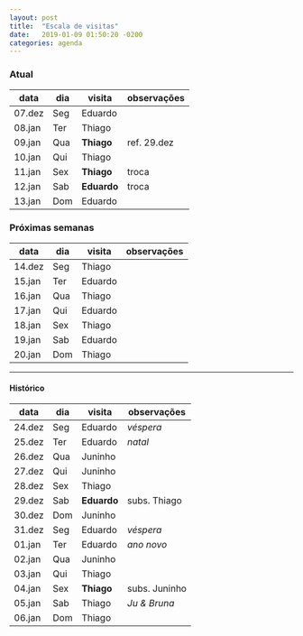 ```yaml
---
layout: post
title:  "Escala de visitas"
date:   2019-01-09 01:50:20 -0200
categories: agenda
---
```


### Atual

| data   | dia | visita      | observações |
| ------ | --- | ----------- | ----------- |
| 07.dez | Seg | Eduardo     |             |
| 08.jan | Ter | Thiago      |             |
| 09.jan | Qua | **Thiago**  | ref. 29.dez |
| 10.jan | Qui | Thiago      |             |
| 11.jan | Sex | **Thiago**  | troca       |
| 12.jan | Sab | **Eduardo** | troca       |
| 13.jan | Dom | Eduardo     |             |


### Próximas semanas

| data   | dia | visita  | observações |
| ------ | --- | ------- | ----------- |
| 14.dez | Seg | Thiago  |             |
| 15.jan | Ter | Eduardo |             |
| 16.jan | Qua | Thiago  |             |
| 17.jan | Qui | Eduardo |             |
| 18.jan | Sex | Thiago  |             |
| 19.jan | Sab | Eduardo |             |
| 20.jan | Dom | Thiago  |             |


---

#### Histórico

| data   | dia | visita      | observações   |
| ------ | --- | ----------- | ------------- |
| 24.dez | Seg | Eduardo     | _véspera_     |
| 25.dez | Ter | Eduardo     | _natal_       |
| 26.dez | Qua | Juninho     |               |
| 27.dez | Qui | Juninho     |               |
| 28.dez | Sex | Thiago      |               |
| 29.dez | Sab | **Eduardo** | subs. Thiago  |
| 30.dez | Dom | Juninho     |               |
| 31.dez | Seg | Eduardo     | _véspera_     |
| 01.jan | Ter | Eduardo     | _ano novo_    |
| 02.jan | Qua | Juninho     |               |
| 03.jan | Qui | Thiago      |               |
| 04.jan | Sex | **Thiago**  | subs. Juninho |
| 05.jan | Sab | Thiago      | _Ju & Bruna_  |
| 06.jan | Dom | Thiago      |               |
